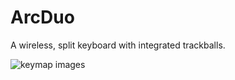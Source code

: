 # ArcDuo

A wireless, split keyboard with integrated trackballs.

![keymap images](keymap-drawer/charybdis.svg)
